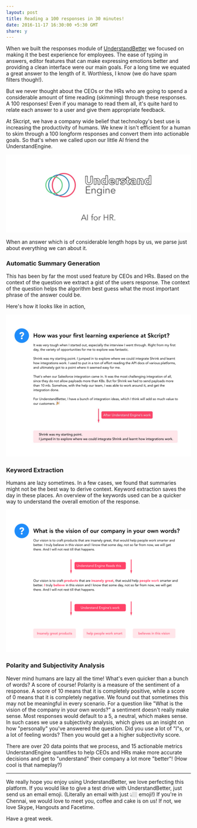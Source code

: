 ```yaml
---
layout: post
title: Reading a 100 responses in 30 minutes!
date: 2016-11-17 16:30:00 +5:30 GMT
share: y
---
```


When we built the responses module of [UnderstandBetter](https://understandbetter.co) we focused on making it the best experience for employees. The ease of typing in answers, editor features that can make expressing emotions better and providing a clean interface were our main goals. For a long time we equated a great answer to the length of it. Worthless, I know (we do have spam filters though!).

<!--break-->

But we never thought about the CEOs or the HRs who are going to spend a considerable amount of time reading (skimming) through these responses. A 100 responses! Even if you manage to read them all, it's quite hard to relate each answer to a user and give them appropriate feedback.

At Skcript, we have a company wide belief that technology's best use is increasing the productivity of humans. We knew it isn't efficient for a human to skim through a 100 longform responses and convert them into actionable goals. So that's when we called upon our little AI friend the UnderstandEngine.

<img src="/public/posts/2016-11-17/understand_engine.jpeg" class="img" alt="UnderstandEngine Logo" />

When an answer which is of considerable length hops by us, we parse just about everything we can about it.

### Automatic Summary Generation

This has been by far the most used feature by CEOs and HRs. Based on the context of the question we extract a gist of the users response. The context of the question helps the algorithm best guess what the most important phrase of the answer could be.

Here's how it looks like in action,

<img src="/public/posts/2016-11-17/automatic_summary.jpeg" class="img" alt="Automatic Summary Generation with UnderstandEngine" />

### Keyword Extraction

Humans are lazy sometimes. In a few cases, we found that summaries might not be the best way to derive context. Keyword extraction saves the day in these places. An overview of the keywords used can be a quicker way to understand the overall emotion of the response.

<img src="/public/posts/2016-11-17/keyword_extraction.jpg" class="img" alt="Keyword Extraction with UnderstandEngine" />

### Polarity and Subjectivity Analysis

Never mind humans are lazy all the time! What's even quicker than a bunch of words? A score of course! Polarity is a measure of the sentiment of a response. A score of 10 means that it is completely positive, while a score of 0 means that it is completely negative. We found out that sometimes this may not be meaningful in every scenario. For a question like "What is the vision of the company in your own words?" a sentiment doesn't really make sense. Most responses would default to a 5, a neutral, which makes sense. In such cases we use a subjectivity analysis, which gives us an insight on how "personally" you've answered the question. Did you use a lot of "I"s, or a lot of feeling words? Then you would get a a higher subjectivity score.

There are over 20 data points that we process, and 15 actionable metrics UnderstandEngine quantifies to help CEOs and HRs make more accurate decisions and get to "understand" their company a lot more "better"! (How cool is that nameplay?)

---

We really hope you enjoy using UnderstandBetter, we love perfecting this platform. If you would like to give a test drive with UnderstandBetter, just send us an email emoji. (Literally an email with just 👆🏼 emoji!) If you're in Chennai, we would love to meet you, coffee and cake is on us! If not, we love Skype, Hangouts and Facetime.

Have a great week.
